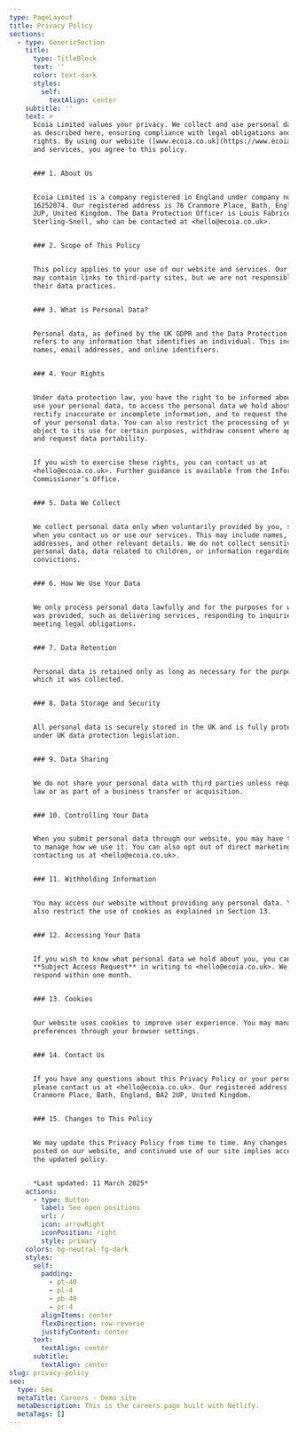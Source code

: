 ```yaml
---
type: PageLayout
title: Privacy Policy
sections:
  - type: GenericSection
    title:
      type: TitleBlock
      text: ''
      color: text-dark
      styles:
        self:
          textAlign: center
    subtitle: ''
    text: >
      Ecoia Limited values your privacy. We collect and use personal data only
      as described here, ensuring compliance with legal obligations and your
      rights. By using our website ([www.ecoia.co.uk](https://www.ecoia.co.uk))
      and services, you agree to this policy.


      ### 1. About Us


      Ecoia Limited is a company registered in England under company number
      16252074. Our registered address is 76 Cranmore Place, Bath, England, BA2
      2UP, United Kingdom. The Data Protection Officer is Louis Fabrice
      Sterling-Snell, who can be contacted at <hello@ecoia.co.uk>.


      ### 2. Scope of This Policy


      This policy applies to your use of our website and services. Our website
      may contain links to third-party sites, but we are not responsible for
      their data practices.


      ### 3. What is Personal Data?


      Personal data, as defined by the UK GDPR and the Data Protection Act 2018,
      refers to any information that identifies an individual. This includes
      names, email addresses, and online identifiers.


      ### 4. Your Rights


      Under data protection law, you have the right to be informed about how we
      use your personal data, to access the personal data we hold about you, to
      rectify inaccurate or incomplete information, and to request the deletion
      of your personal data. You can also restrict the processing of your data,
      object to its use for certain purposes, withdraw consent where applicable,
      and request data portability.


      If you wish to exercise these rights, you can contact us at
      <hello@ecoia.co.uk>. Further guidance is available from the Information
      Commissioner’s Office.


      ### 5. Data We Collect


      We collect personal data only when voluntarily provided by you, such as
      when you contact us or use our services. This may include names, email
      addresses, and other relevant details. We do not collect sensitive
      personal data, data related to children, or information regarding criminal
      convictions.


      ### 6. How We Use Your Data


      We only process personal data lawfully and for the purposes for which it
      was provided, such as delivering services, responding to inquiries, or
      meeting legal obligations.


      ### 7. Data Retention


      Personal data is retained only as long as necessary for the purposes for
      which it was collected.


      ### 8. Data Storage and Security


      All personal data is securely stored in the UK and is fully protected
      under UK data protection legislation.


      ### 9. Data Sharing


      We do not share your personal data with third parties unless required by
      law or as part of a business transfer or acquisition.


      ### 10. Controlling Your Data


      When you submit personal data through our website, you may have the option
      to manage how we use it. You can also opt out of direct marketing by
      contacting us at <hello@ecoia.co.uk>.


      ### 11. Withholding Information


      You may access our website without providing any personal data. You may
      also restrict the use of cookies as explained in Section 13.


      ### 12. Accessing Your Data


      If you wish to know what personal data we hold about you, you can submit a
      **Subject Access Request** in writing to <hello@ecoia.co.uk>. We aim to
      respond within one month.


      ### 13. Cookies


      Our website uses cookies to improve user experience. You may manage cookie
      preferences through your browser settings.


      ### 14. Contact Us


      If you have any questions about this Privacy Policy or your personal data,
      please contact us at <hello@ecoia.co.uk>. Our registered address is 76
      Cranmore Place, Bath, England, BA2 2UP, United Kingdom.


      ### 15. Changes to This Policy


      We may update this Privacy Policy from time to time. Any changes will be
      posted on our website, and continued use of our site implies acceptance of
      the updated policy.


      *Last updated: 11 March 2025*
    actions:
      - type: Button
        label: See open positions
        url: /
        icon: arrowRight
        iconPosition: right
        style: primary
    colors: bg-neutral-fg-dark
    styles:
      self:
        padding:
          - pt-40
          - pl-4
          - pb-40
          - pr-4
        alignItems: center
        flexDirection: row-reverse
        justifyContent: center
      text:
        textAlign: center
      subtitle:
        textAlign: center
slug: privacy-policy
seo:
  type: Seo
  metaTitle: Careers - Demo site
  metaDescription: This is the careers page built with Netlify.
  metaTags: []
---
```

